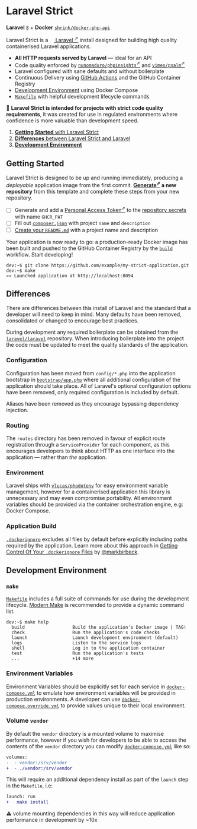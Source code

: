 # Laravel Strict

**Laravel** [`8`][laravel-8] + **Docker**
[`shrink/docker-php-api`][shrink/docker-php-api]

Laravel Strict is a
[<img src="https://laravel.com/img/favicon/favicon-32x32.png" height="12"> Laravel <sup>&neArr;</sup>][laravel]
install designed for building high quality containerised Laravel applications.

* **All HTTP requests served by Laravel** &mdash; ideal for an API
* Code quality enforced by
  [`nunomaduro/phpinsights`<sup>&neArr;</sup>][php-insights] and
  [`vimeo/psalm`<sup>&neArr;</sup>][psalm]
* Laravel configured with sane defaults and without boilerplate
* Continuous Delivery using [GitHub Actions][workflows] and the GitHub Container
  Registry
* [Development Environment](#development-environment) using Docker Compose
* [`Makefile`](Makefile) with helpful development lifecycle commands

:thought_balloon: **Laravel Strict is intended for projects with strict code
quality requirements**, it was created for use in regulated environments where
confidence is more valuable than development speed.

1. [**Getting Started** with Laravel Strict](#getting-started)
2. [**Differences** between Laravel Strict and Laravel](#differences)
3. [**Development Environment**](#development-environment)

## Getting Started

Laravel Strict is designed to be up and running immediately, producing a
_deployable_ application image from the first commit.
**[Generate<sup>&neArr;</sup>][generate-new] a new repository** from this
template and complete these steps from your new repository.

- [ ] Generate and add a [Personal Access Token<sup>&neArr;</sup>][ghcr-pat] to
      the [repository secrets][secrets] with name `GHCR_PAT`
- [ ] Fill out [`composer.json`][edit/composer.json] with project `name` and
      `description`
- [ ] [Create your `README.md`][create-readme] with a project name and
      description

Your application is now ready to go: a production-ready Docker image has been
built and pushed to the GitHub Container Registry by the
[`build`][workflows/build] workflow. Start developing!

```console
dev:~$ git clone https://github.com/example/my-strict-application.git
dev:~$ make
»» Launched application at http://localhost:8094
```

## Differences

There are differences between this install of Laravel and the standard that a
developer will need to keep in mind. Many defaults have been removed,
consolidated or changed to encourage best practices.

During development any required boilerplate can be obtained from the
[`laravel/laravel`][laravel/laravel] repository. When introducing boilerplate
into the project the code must be updated to meet the quality standards of the
application.

### Configuration

Configuration has been moved from `config/*.php` into the application bootstrap
in [`bootstrap/app.php`][bootstrap] where all additional configuration of the
application should take place. All of Laravel's optional configuration options
have been removed, only required configuration is included by default.

Aliases have been removed as they encourage bypassing dependency injection.

### Routing

The `routes` directory has been removed in favour of explicit route registration
through a `ServiceProvider` for each component, as this encourages developers to
think about HTTP as one interface into the application — rather than _the_
application.

### Environment

Laravel ships with [`vlucas/phpdotenv`][phpdotenv] for easy environment
variable management, however for a containerised application this library is
unnecessary and may even compromise portability. All environment variables
should be provided via the container orchestration engine, e.g: Docker Compose.

### Application Build

[`.dockerignore`][docker-ignore] excludes all files by default before explicitly
including paths required by the application. Learn more about this approach in
[Getting Control Of Your `.dockerignore` Files][ignore-by-default] by
[@markbirbeck][markbirkbeck].

## Development Environment

### `make`

[`Makefile`](Makefile) includes a full suite of commands for use during the
development lifecycle. [Modern Make][modern-make] is recommended to provide a
dynamic command list.

```console
dev:~$ make help
  build                  Build the application's Docker image | TAG!
  check                  Run the application's code checks
  launch                 Launch development environment (default)
  logs                   Listen to the service logs
  shell                  Log in to the application container
  test                   Run the application's tests
  ...                    +14 more
```

### Environment Variables

Environment Variables should be explicitly set for each service in
[`docker-compose.yml`][dc-config] to emulate how environment variables will be
provided in production environments. A developer can use
[`docker-compose.override.yml`][dc-override] to provide values unique to their
local environment.

### Volume `vendor`

By default the `vendor` directory is a mounted volume to maximise performance,
however if you wish for developers to be able to access the contents of the
`vendor` directory you can modify [`docker-compose.yml`][dc-config] like so:

```diff
volumes:
-  - vendor:/srv/vendor
+  - ./vendor:/srv/vendor
```

This will require an additional dependency install as part of the `launch` step
in the `Makefile`, i.e:

```diff
launch: run
+	make install
```

:warning: volume mounting dependencies in this way will reduce application
performance in development by ~10x

[laravel]: https://laravel.com
[laravel-8]: https://laravel.com/docs/8.x
[shrink/docker-php-api]: https://github.com/shrink/docker-php-api
[php-insights]: https://phpinsights.com
[psalm]: https://psalm.dev
[workflows]: .github/workflows
[workflows/build]: .github/workflows/build.yml
[laravel/laravel]: https://github.com/laravel/laravel
[readme-project]: README-project.md
[edit/composer.json]: edit/main/composer.json
[docker/name]: https://github.com/moby/moby/blob/19.03/daemon/names/names.go#L6
[hooks]: README-project.md#hooks
[ghcr-pat]: https://docs.github.com/en/packages/getting-started-with-github-container-registry/migrating-to-github-container-registry-for-docker-images#authenticating-with-the-container-registry
[secrets]: settings/secrets
[dc-config]: docker-compose.yml
[dc-override]: https://docs.docker.com/compose/extends/#understanding-multiple-compose-files
[docker-ignore]: .dockerignore
[ignore-by-default]: https://youknowfordevs.com/2018/12/07/getting-control-of-your-dockerignore-files.html
[markbirkbeck]: https://github.com/markbirbeck
[bootstrap]: bootstrap/app.php
[phpdotenv]: https://github.com/vlucas/phpdotenv
[generate-new]: generate
[create-readme]: edit/main/README-project.md?filename=README.md
[modern-make]: https://github.com/tj/mmake
